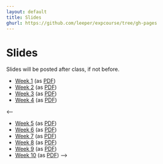 ```yaml
---
layout: default
title: Slides
ghurl: https://github.com/leeper/expcourse/tree/gh-pages
---
```


# Slides #

Slides will be posted after class, if not before.

 - [Week 1](Week01.html) (as [PDF](Week01.pdf))
 - [Week 2](Week02.html) (as [PDF](Week02.pdf))
 - [Week 3](Week03.html) (as [PDF](Week03.pdf))
 - [Week 4](Week04.html) (as [PDF](Week04.pdf))

<--
 - [Week 5](Week05.html) (as [PDF](Week05.pdf))
 - [Week 6](Week06.html) (as [PDF](Week06.pdf))
 - [Week 7](Week07.html) (as [PDF](Week07.pdf))
 - [Week 8](Week08.html) (as [PDF](Week08.pdf))
 - [Week 9](Week09.html) (as [PDF](Week09.pdf))
 - [Week 10](Week10.html) (as [PDF](Week10.pdf))
-->